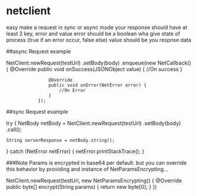 # netclient

easy make a request in sync or async mode
your response should have at least 2 key, error and value
error should be a boolean wha give state of process (true if an error occur, false else)
value should be you respnse data

##async Request example

 NetClient.newRequest(testUrl)
                .setBody(body)
                .enqueue(new NetCallback<JSONObject>() {
                    @Override
                    public void onSuccess(JSONObject value) {
                        //On success
                    }

                    @Override
                    public void onError(NetError error) {
                        //On Error
                    }
                });
                
##sync Request example

try {
    NetBody netBody = NetClient.newRequest(testUrl)
            .setBody(body)
            .call();

    String serverResponse = netBody.string();

} catch (NetError netError) {
    netError.printStackTrace();
}

###Note
Params is encrypted in base64 per default. but you can override this behavior by providing and instance of NetParamsEncrypting...

 NetClient.newRequest(testUrl, new NetParamsEncrypting() {
                @Override
                public byte[] encrypt(String params) {
                    return new byte[0];
                }
            })
